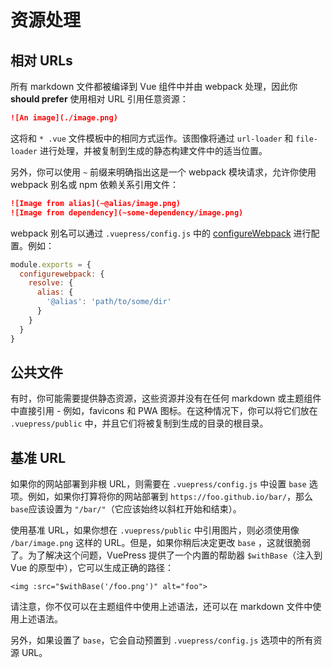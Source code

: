 # 资源处理

## 相对 URLs

所有 markdown 文件都被编译到 Vue 组件中并由 webpack 处理，因此你 **should prefer** 使用相对 URL 引用任意资源：

``` md
![An image](./image.png)
```

这将和 `* .vue` 文件模板中的相同方式运作。该图像将通过 `url-loader` 和 `file-loader` 进行处理，并被复制到生成的静态构建文件中的适当位置。

另外，你可以使用 `~` 前缀来明确指出这是一个 webpack 模块请求，允许你使用 webpack 别名或 npm 依赖关系引用文件：

``` md
![Image from alias](~@alias/image.png)
![Image from dependency](~some-dependency/image.png)
```

webpack 别名可以通过 `.vuepress/config.js` 中的 [configureWebpack](/config/#configurewebpack) 进行配置。例如：

``` js
module.exports = {
  configurewebpack: {
    resolve: {
      alias: {
        '@alias': 'path/to/some/dir'
      }
    }
  }
}
```

## 公共文件

有时，你可能需要提供静态资源，这些资源并没有在任何 markdown 或主题组件中直接引用 - 例如，favicons 和 PWA 图标。在这种情况下，你可以将它们放在 `.vuepress/public` 中，并且它们将被复制到生成的目录的根目录。

## 基准 URL

如果你的网站部署到非根 URL，则需要在 `.vuepress/config.js` 中设置 `base` 选项。例如，如果你打算将你的网站部署到 `https://foo.github.io/bar/`，那么`base`应该设置为 `"/bar/"`（它应该始终以斜杠开始和结束）。

使用基准 URL，如果你想在 `.vuepress/public` 中引用图片，则必须使用像 `/bar/image.png` 这样的 URL。但是，如果你稍后决定更改 `base` ，这就很脆弱了。为了解决这个问题，VuePress 提供了一个内置的帮助器 `$withBase`（注入到 Vue 的原型中），它可以生成正确的路径：

``` vue
<img :src="$withBase('/foo.png')" alt="foo">
```

请注意，你不仅可以在主题组件中使用上述语法，还可以在 markdown 文件中使用上述语法。

另外，如果设置了 `base`，它会自动预置到 `.vuepress/config.js` 选项中的所有资源 URL。
